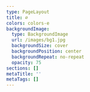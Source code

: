 ```yaml
---
type: PageLayout
title: ∅
colors: colors-e
backgroundImage:
  type: BackgroundImage
  url: /images/bg1.jpg
  backgroundSize: cover
  backgroundPosition: center
  backgroundRepeat: no-repeat
  opacity: 75
sections: []
metaTitle: ''
metaTags: []
---
```

